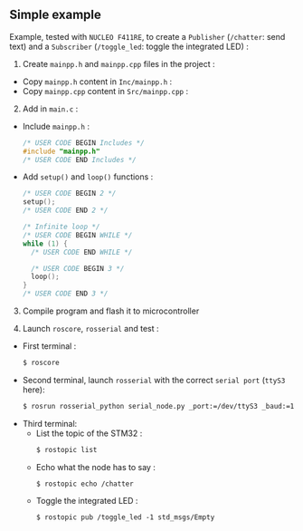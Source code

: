 ## Simple example

Example, tested with `NUCLEO F411RE`,  to create a `Publisher` (`/chatter`: send text) and a `Subscriber` (`/toggle_led`: toggle the integrated LED) :

1. Create `mainpp.h` and `mainpp.cpp` files in the project :
  - Copy `mainpp.h` content in `Inc/mainpp.h` :
  - Copy `mainpp.cpp` content in `Src/mainpp.cpp` :

2. Add in `main.c` :
- Include `mainpp.h` :
    ```c++
    /* USER CODE BEGIN Includes */
    #include "mainpp.h"
    /* USER CODE END Includes */
    ```
  
- Add `setup()` and `loop()` functions :
    ```cpp
    /* USER CODE BEGIN 2 */
    setup();
    /* USER CODE END 2 */

    /* Infinite loop */
    /* USER CODE BEGIN WHILE */
    while (1) {
      /* USER CODE END WHILE */

      /* USER CODE BEGIN 3 */
      loop();
    }
    /* USER CODE END 3 */
    ```

3. Compile program and flash it to microcontroller

4. Launch `roscore`, `rosserial` and test :
- First terminal :
    ```sh
    $ roscore
    ```
- Second terminal, launch `rosserial` with the correct `serial port` (`ttyS3` here):
    ```sh
    $ rosrun rosserial_python serial_node.py _port:=/dev/ttyS3 _baud:=115200
    ```
- Third terminal:
  - List the topic of the STM32 :
    ```sh
    $ rostopic list
    ```
  - Echo what the node has to say :
    ```
    $ rostopic echo /chatter
    ```
  - Toggle the integrated LED :
    ```
    $ rostopic pub /toggle_led -1 std_msgs/Empty
    ```
